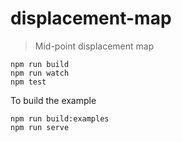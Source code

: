 
# displacement-map

> Mid-point displacement map

```
npm run build
npm run watch
npm test
```

To build the example

```
npm run build:examples
npm run serve
```
